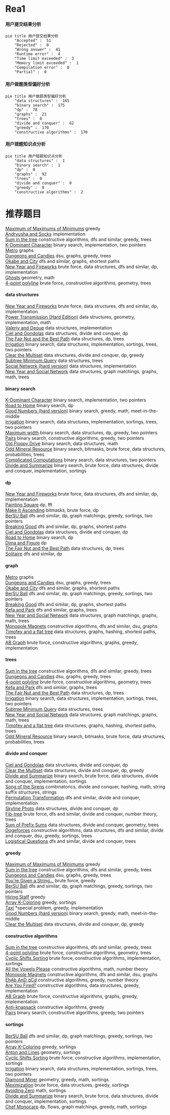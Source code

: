 # Rea1
<!-- tabs:start -->
#### **用户提交结果分析**

```mermaid
pie title 用户提交结果分析
    "Accepted" :  51
    "Rejected" :  0
    "Wrong answer" :  41
    "Runtime error" :  4
    "Time limit exceeded" :  3
    "Memory limit exceeded" :  1
    "Compilation error" :  0
    "Partial" :  0
```
#### **用户做题类型偏好分析**

```mermaid
pie title 用户做题类型偏好分析
    "data structures" :  165
    "binary search" :  175
    "dp" :  78
    "graphs" :  21
    "trees" :  0
    "divide and conquer" :  62
    "greedy" :  170
    "constructive algorithms" :  170
```
#### **用户错题知识点分析**

```mermaid
pie title 用户错题知识点分析
    "data structures" :  1
    "binary search" :  1
    "dp" :  0
    "graphs" :  92
    "trees" :  0
    "divide and conquer" :  0
    "greedy" :  8
    "constructive algorithms" :  2
```
<!-- tabs:end -->
# 推荐题目
[Maximum of Maximums of Minimums](https://codeforces.com/contest/872/problem/B)		greedy		  
[Andryusha and Socks](https://codeforces.com/contest/782/problem/A)		implementation		  
[Sum in the tree](https://codeforces.com/contest/1099/problem/D)		constructive algorithms,
                        dfs and similar,
                        greedy,
                        trees		  
[K-Dominant Character](http://codeforces.com/problemset/problem/888/C)		binary search,
                        implementation,
                        two pointers		  
[Metro](http://codeforces.com/problemset/problem/1055/A)		graphs		  
[Dungeons and Candies](http://codeforces.com/problemset/problem/436/C)		dsu,
                        graphs,
                        greedy,
                        trees		  
[Okabe and City](http://codeforces.com/problemset/problem/821/D)		dfs and similar,
                        graphs,
                        shortest paths		  
[New Year and Fireworks](http://codeforces.com/problemset/problem/750/D)		brute force,
                        data structures,
                        dfs and similar,
                        dp,
                        implementation		  
[Ghosts](http://codeforces.com/problemset/problem/975/D)		geometry,
                        math		  
[4-point polyline](http://codeforces.com/problemset/problem/452/B)		brute force,
                        constructive algorithms,
                        geometry,
                        trees		  
<!-- tabs:start -->
#### **data structures**
[New Year and Fireworks](http://codeforces.com/problemset/problem/750/D)		brute force,
                        data structures,
                        dfs and similar,
                        dp,
                        implementation		  
[Power Transmission (Hard Edition)](http://codeforces.com/problemset/problem/1163/C2)		data structures,
                        geometry,
                        implementation,
                        math		  
[Valeriy and Deque](https://codeforces.com/contest/1180/problem/C)		data structures,
                        implementation		  
[Ciel and Gondolas](http://codeforces.com/problemset/problem/321/E)		data structures,
                        divide and conquer,
                        dp		  
[The Fair Nut and the Best Path](https://codeforces.com/contest/1084/problem/D)		data structures,
                        dp,
                        trees		  
[Irrigation](http://codeforces.com/problemset/problem/1181/D)		binary search,
                        data structures,
                        implementation,
                        sortings,
                        trees,
                        two pointers		  
[Clear the Multiset](http://codeforces.com/problemset/problem/1400/E)		data structures,
                        divide and conquer,
                        dp,
                        greedy		  
[Subtree Minimum Query](http://codeforces.com/problemset/problem/893/F)		data structures,
                        trees		  
[Social Network (hard version)](http://codeforces.com/problemset/problem/1234/B2)		data structures,
                        implementation		  
[New Year and Social Network](http://codeforces.com/problemset/problem/1284/F)		data structures,
                        graph matchings,
                        graphs,
                        math,
                        trees		  
#### **binary search**
[K-Dominant Character](http://codeforces.com/problemset/problem/888/C)		binary search,
                        implementation,
                        two pointers		  
[Road to Home](http://codeforces.com/problemset/problem/721/E)		binary search,
                        dp		  
[Good Numbers (hard version)](http://codeforces.com/problemset/problem/1249/C2)		binary search,
                        greedy,
                        math,
                        meet-in-the-middle		  
[Irrigation](http://codeforces.com/problemset/problem/1181/D)		binary search,
                        data structures,
                        implementation,
                        sortings,
                        trees,
                        two pointers		  
[Maximum width](http://codeforces.com/problemset/problem/1492/C)		binary search,
                        data structures,
                        dp,
                        greedy,
                        two pointers		  
[Pairs](http://codeforces.com/problemset/problem/1463/D)		binary search,
                        constructive algorithms,
                        greedy,
                        two pointers		  
[Old Floppy Drive](http://codeforces.com/problemset/problem/1490/G)		binary search,
                        data structures,
                        math		  
[Odd Mineral Resource](http://codeforces.com/problemset/problem/1479/D)		binary search,
                        bitmasks,
                        brute force,
                        data structures,
                        probabilities,
                        trees		  
[Complicated Computations](http://codeforces.com/problemset/problem/1436/E)		binary search,
                        data structures,
                        two pointers		  
[Divide and Summarize](http://codeforces.com/problemset/problem/1461/D)		binary search,
                        brute force,
                        data structures,
                        divide and conquer,
                        implementation,
                        sortings		  
#### **dp**
[New Year and Fireworks](http://codeforces.com/problemset/problem/750/D)		brute force,
                        data structures,
                        dfs and similar,
                        dp,
                        implementation		  
[Painting Square](http://codeforces.com/problemset/problem/300/D)		dp,
                        fft		  
[Make It Ascending](http://codeforces.com/problemset/problem/1342/F)		bitmasks,
                        brute force,
                        dp		  
[BerSU Ball](http://codeforces.com/problemset/problem/489/B)		dfs and similar,
                        dp,
                        graph matchings,
                        greedy,
                        sortings,
                        two pointers		  
[Breaking Good](http://codeforces.com/problemset/problem/507/E)		dfs and similar,
                        dp,
                        graphs,
                        shortest paths		  
[Ciel and Gondolas](http://codeforces.com/problemset/problem/321/E)		data structures,
                        divide and conquer,
                        dp		  
[Road to Home](http://codeforces.com/problemset/problem/721/E)		binary search,
                        dp		  
[Dima and Figure](http://codeforces.com/problemset/problem/273/D)		dp		  
[The Fair Nut and the Best Path](https://codeforces.com/contest/1084/problem/D)		data structures,
                        dp,
                        trees		  
[Solitaire](http://codeforces.com/problemset/problem/208/B)		dfs and similar,
                        dp		  
#### **graph**
[Metro](http://codeforces.com/problemset/problem/1055/A)		graphs		  
[Dungeons and Candies](http://codeforces.com/problemset/problem/436/C)		dsu,
                        graphs,
                        greedy,
                        trees		  
[Okabe and City](http://codeforces.com/problemset/problem/821/D)		dfs and similar,
                        graphs,
                        shortest paths		  
[BerSU Ball](http://codeforces.com/problemset/problem/489/B)		dfs and similar,
                        dp,
                        graph matchings,
                        greedy,
                        sortings,
                        two pointers		  
[Breaking Good](http://codeforces.com/problemset/problem/507/E)		dfs and similar,
                        dp,
                        graphs,
                        shortest paths		  
[Kefa and Park](http://codeforces.com/problemset/problem/580/C)		dfs and similar,
                        graphs,
                        trees		  
[New Year and Social Network](http://codeforces.com/problemset/problem/1284/F)		data structures,
                        graph matchings,
                        graphs,
                        math,
                        trees		  
[Monopole Magnets](https://codeforces.com/contest/1345/problem/D)		constructive algorithms,
                        dfs and similar,
                        dsu,
                        graphs		  
[Timofey and a flat tree](http://codeforces.com/problemset/problem/763/D)		data structures,
                        graphs,
                        hashing,
                        shortest paths,
                        trees		  
[AB Graph](http://codeforces.com/problemset/problem/1481/D)		brute force,
                        constructive algorithms,
                        graphs,
                        greedy,
                        implementation		  
#### **trees**
[Sum in the tree](https://codeforces.com/contest/1099/problem/D)		constructive algorithms,
                        dfs and similar,
                        greedy,
                        trees		  
[Dungeons and Candies](http://codeforces.com/problemset/problem/436/C)		dsu,
                        graphs,
                        greedy,
                        trees		  
[4-point polyline](http://codeforces.com/problemset/problem/452/B)		brute force,
                        constructive algorithms,
                        geometry,
                        trees		  
[Kefa and Park](http://codeforces.com/problemset/problem/580/C)		dfs and similar,
                        graphs,
                        trees		  
[The Fair Nut and the Best Path](https://codeforces.com/contest/1084/problem/D)		data structures,
                        dp,
                        trees		  
[Irrigation](http://codeforces.com/problemset/problem/1181/D)		binary search,
                        data structures,
                        implementation,
                        sortings,
                        trees,
                        two pointers		  
[Subtree Minimum Query](http://codeforces.com/problemset/problem/893/F)		data structures,
                        trees		  
[New Year and Social Network](http://codeforces.com/problemset/problem/1284/F)		data structures,
                        graph matchings,
                        graphs,
                        math,
                        trees		  
[Timofey and a flat tree](http://codeforces.com/problemset/problem/763/D)		data structures,
                        graphs,
                        hashing,
                        shortest paths,
                        trees		  
[Odd Mineral Resource](http://codeforces.com/problemset/problem/1479/D)		binary search,
                        bitmasks,
                        brute force,
                        data structures,
                        probabilities,
                        trees		  
#### **divide and conquer**
[Ciel and Gondolas](http://codeforces.com/problemset/problem/321/E)		data structures,
                        divide and conquer,
                        dp		  
[Clear the Multiset](http://codeforces.com/problemset/problem/1400/E)		data structures,
                        divide and conquer,
                        dp,
                        greedy		  
[Divide and Summarize](http://codeforces.com/problemset/problem/1461/D)		binary search,
                        brute force,
                        data structures,
                        divide and conquer,
                        implementation,
                        sortings		  
[Song of the Sirens](http://codeforces.com/problemset/problem/1466/G)		combinatorics,
                        divide and conquer,
                        hashing,
                        math,
                        string suffix structures,
                        strings		  
[Permutation Transformation](http://codeforces.com/problemset/problem/1490/D)		dfs and similar,
                        divide and conquer,
                        implementation		  
[Skyline Photo](https://codeforces.com/contest/1483/problem/C)		data structures,
                        divide and conquer,
                        dp		  
[Fib-tree](http://codeforces.com/problemset/problem/1491/E)		brute force,
                        dfs and similar,
                        divide and conquer,
                        number theory,
                        trees		  
[Sum of Prefix Sums](http://codeforces.com/problemset/problem/1303/G)		data structures,
                        divide and conquer,
                        geometry,
                        trees		  
[Dogeforces](http://codeforces.com/problemset/problem/1494/D)		constructive algorithms,
                        data structures,
                        dfs and similar,
                        divide and conquer,
                        dsu,
                        greedy,
                        sortings,
                        trees		  
[Logistical Questions](http://codeforces.com/problemset/problem/566/C)		dfs and similar,
                        divide and conquer,
                        trees		  
#### **greedy**
[Maximum of Maximums of Minimums](https://codeforces.com/contest/872/problem/B)		greedy		  
[Sum in the tree](https://codeforces.com/contest/1099/problem/D)		constructive algorithms,
                        dfs and similar,
                        greedy,
                        trees		  
[Dungeons and Candies](http://codeforces.com/problemset/problem/436/C)		dsu,
                        graphs,
                        greedy,
                        trees		  
[You're Given a String...](http://codeforces.com/problemset/problem/23/A)		brute force,
                        greedy		  
[BerSU Ball](http://codeforces.com/problemset/problem/489/B)		dfs and similar,
                        dp,
                        graph matchings,
                        greedy,
                        sortings,
                        two pointers		  
[Hiring Staff](http://codeforces.com/problemset/problem/216/C)		greedy		  
[Array K-Coloring](http://codeforces.com/problemset/problem/1102/B)		greedy,
                        sortings		  
[Taxi](http://codeforces.com/problemset/problem/158/B)		*special problem,
                        greedy,
                        implementation		  
[Good Numbers (hard version)](http://codeforces.com/problemset/problem/1249/C2)		binary search,
                        greedy,
                        math,
                        meet-in-the-middle		  
[Clear the Multiset](http://codeforces.com/problemset/problem/1400/E)		data structures,
                        divide and conquer,
                        dp,
                        greedy		  
#### **constructive algorithms**
[Sum in the tree](https://codeforces.com/contest/1099/problem/D)		constructive algorithms,
                        dfs and similar,
                        greedy,
                        trees		  
[4-point polyline](http://codeforces.com/problemset/problem/452/B)		brute force,
                        constructive algorithms,
                        geometry,
                        trees		  
[Cyclic Shifts Sorting](http://codeforces.com/problemset/problem/1374/F)		brute force,
                        constructive algorithms,
                        implementation,
                        sortings		  
[All the Vowels Please](http://codeforces.com/problemset/problem/1166/B)		constructive algorithms,
                        math,
                        number theory		  
[Monopole Magnets](https://codeforces.com/contest/1345/problem/D)		constructive algorithms,
                        dfs and similar,
                        dsu,
                        graphs		  
[EhAb AnD gCd](http://codeforces.com/problemset/problem/1325/A)		constructive algorithms,
                        greedy,
                        number theory		  
[Are You Fired?](http://codeforces.com/problemset/problem/1358/E)		constructive algorithms,
                        data structures,
                        greedy,
                        implementation		  
[AB Graph](http://codeforces.com/problemset/problem/1481/D)		brute force,
                        constructive algorithms,
                        graphs,
                        greedy,
                        implementation		  
[Anti-knapsack](http://codeforces.com/problemset/problem/1493/A)		constructive algorithms,
                        greedy		  
[Pairs](http://codeforces.com/problemset/problem/1463/D)		binary search,
                        constructive algorithms,
                        greedy,
                        two pointers		  
#### **sortings**
[BerSU Ball](http://codeforces.com/problemset/problem/489/B)		dfs and similar,
                        dp,
                        graph matchings,
                        greedy,
                        sortings,
                        two pointers		  
[Array K-Coloring](http://codeforces.com/problemset/problem/1102/B)		greedy,
                        sortings		  
[Anton and Lines](http://codeforces.com/problemset/problem/593/B)		geometry,
                        sortings		  
[Cyclic Shifts Sorting](http://codeforces.com/problemset/problem/1374/F)		brute force,
                        constructive algorithms,
                        implementation,
                        sortings		  
[Irrigation](http://codeforces.com/problemset/problem/1181/D)		binary search,
                        data structures,
                        implementation,
                        sortings,
                        trees,
                        two pointers		  
[Diamond Miner](https://codeforces.com/contest/1496/problem/C)		geometry,
                        greedy,
                        math,
                        sortings		  
[Meximization](http://codeforces.com/problemset/problem/1497/A)		brute force,
                        data structures,
                        greedy,
                        sortings		  
[Avoiding Zero](http://codeforces.com/problemset/problem/1427/A)		math,
                        sortings		  
[Divide and Summarize](http://codeforces.com/problemset/problem/1461/D)		binary search,
                        brute force,
                        data structures,
                        divide and conquer,
                        implementation,
                        sortings		  
[Chef Monocarp](http://codeforces.com/problemset/problem/1437/C)		dp,
                        flows,
                        graph matchings,
                        greedy,
                        math,
                        sortings		  
<!-- tabs:end -->
